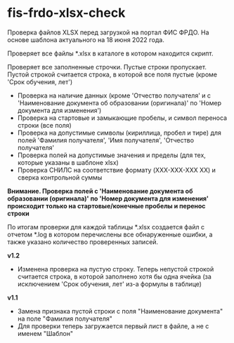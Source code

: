 # fis-frdo-xlsx-check

Проверка файлов XLSX перед загрузкой на портал ФИС ФРДО. На основе шаблона актуального на 18 июня 2022 года.

Проверяет все файлы *.xlsx в каталоге в котором находится скрипт.

Проверяет все заполненные строчки. Пустые строки пропускает. Пустой строкой считается строка, в которой все поля пустые (кроме 'Срок обучения, лет')

- Проверка на наличие данных (кроме 'Отчество получателя' и с 'Наименование документа об образовании (оригинала)' по 'Номер документа для изменения')
- Проверка на стартовые и замыкающие пробелы, и символ переноса строки (все поля)
- Проверка на допустимые символы (кириллица, пробел и тире) для полей 'Фамилия получателя', 'Имя получателя', 'Отчество получателя'
- Проверка полей на допустимые значения и пределы (для тех, которые указаны в шаблоне xlsx)
- Проверка СНИЛС на соответствие формату (XXX-XXX-XXX XX) и сверка контрольной суммы

**Внимание. Проверка полей с 'Наименование документа об образовании (оригинала)' по 'Номер документа для изменения' происходит только на стартовые/конечные пробелы и перенос строки**

По итогам проверки для каждой таблицы *.xlsx создается файл с отчетом *.log в котором перечислены все обнаруженные ошибки, а также указано количество проверенных записей.

**v1.2**
- Изменена проверка на пустую строку. Теперь непустой строкой считается строка, в которой заполнено хотя бы одна ячейка (за исключением 'Срок обучения, лет' из-а формулы в таблице)

**v1.1**
- Замена признака пустой строки с поля "Наименование документа" на поле "Фамилия получателя"
- Для проверки теперь загружается первый лист в файле, а не с именем "Шаблон"
